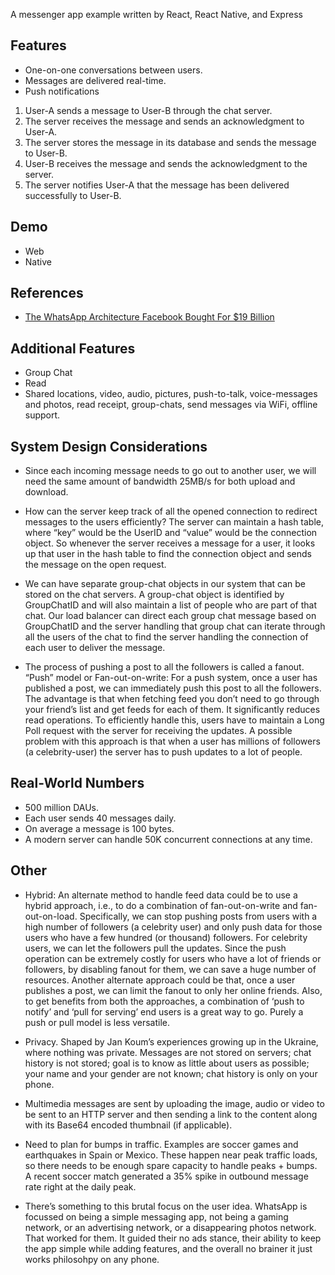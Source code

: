 A messenger app example written by React, React Native, and Express

## Features

- One-on-one conversations between users.
- Messages are delivered real-time.
- Push notifications

1. User-A sends a message to User-B through the chat server.
2. The server receives the message and sends an acknowledgment to User-A.
3. The server stores the message in its database and sends the message to User-B.
4. User-B receives the message and sends the acknowledgment to the server.
5. The server notifies User-A that the message has been delivered successfully to User-B.

## Demo

- Web
- Native

## References

- [The WhatsApp Architecture Facebook Bought For \$19 Billion](http://highscalability.com/blog/2014/2/26/the-whatsapp-architecture-facebook-bought-for-19-billion.html)

## Additional Features

- Group Chat
- Read
- Shared locations, video, audio, pictures, push-to-talk, voice-messages and photos, read receipt, group-chats, send messages via WiFi, offline support.

## System Design Considerations

- Since each incoming message needs to go out to another user, we will need the same amount of bandwidth 25MB/s for both upload and download.

- How can the server keep track of all the opened connection to redirect messages to the users efficiently? The server can maintain a hash table, where “key” would be the UserID and “value” would be the connection object. So whenever the server receives a message for a user, it looks up that user in the hash table to find the connection object and sends the message on the open request.

- We can have separate group-chat objects in our system that can be stored on the chat servers. A group-chat object is identified by GroupChatID and will also maintain a list of people who are part of that chat. Our load balancer can direct each group chat message based on GroupChatID and the server handling that group chat can iterate through all the users of the chat to find the server handling the connection of each user to deliver the message.

- The process of pushing a post to all the followers is called a fanout. “Push” model or Fan-out-on-write: For a push system, once a user has published a post, we can immediately push this post to all the followers. The advantage is that when fetching feed you don’t need to go through your friend’s list and get feeds for each of them. It significantly reduces read operations. To efficiently handle this, users have to maintain a Long Poll request with the server for receiving the updates. A possible problem with this approach is that when a user has millions of followers (a celebrity-user) the server has to push updates to a lot of people.

## Real-World Numbers

- 500 million DAUs.
- Each user sends 40 messages daily.
- On average a message is 100 bytes.
- A modern server can handle 50K concurrent connections at any time.

## Other

- Hybrid: An alternate method to handle feed data could be to use a hybrid approach, i.e., to do a combination of fan-out-on-write and fan-out-on-load. Specifically, we can stop pushing posts from users with a high number of followers (a celebrity user) and only push data for those users who have a few hundred (or thousand) followers. For celebrity users, we can let the followers pull the updates. Since the push operation can be extremely costly for users who have a lot of friends or followers, by disabling fanout for them, we can save a huge number of resources. Another alternate approach could be that, once a user publishes a post, we can limit the fanout to only her online friends. Also, to get benefits from both the approaches, a combination of ‘push to notify’ and ‘pull for serving’ end users is a great way to go. Purely a push or pull model is less versatile.

- Privacy. Shaped by Jan Koum’s experiences growing up in the Ukraine, where nothing was private. Messages are not stored on servers; chat history is not stored; goal is to know as little about users as possible; your name and your gender are not known; chat history is only on your phone.

- Multimedia messages are sent by uploading the image, audio or video to be sent to an HTTP server and then sending a link to the content along with its Base64 encoded thumbnail (if applicable).

- Need to plan for bumps in traffic. Examples are soccer games and earthquakes in Spain or Mexico. These happen near peak traffic loads, so there needs to be enough spare capacity to handle peaks + bumps. A recent soccer match generated a 35% spike in outbound message rate right at the daily peak.

- There’s something to this brutal focus on the user idea. WhatsApp is focussed on being a simple messaging app, not being a gaming network, or an advertising network, or a disappearing photos network. That worked for them. It guided their no ads stance, their ability to keep the app simple while adding features, and the overall no brainer it just works philosohpy on any phone.
